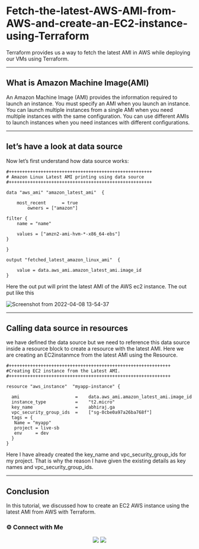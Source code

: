 # Fetch-the-latest-AWS-AMI-from-AWS-and-create-an-EC2-instance-using-Terraform

Terraform provides us a way to fetch the latest AMI in AWS while deploying our VMs using Terraform.

----
## What is Amazon Machine Image(AMI)

An Amazon Machine Image (AMI) provides the information required to launch an instance. You must specify an AMI when you launch an instance. You can launch multiple instances from a single AMI when you need multiple instances with the same configuration. You can use different AMIs to launch instances when you need instances with different configurations.

----
## let’s have a look at data source

Now let’s first understand how data source works:

~~~~
#++++++++++++++++++++++++++++++++++++++++++++++++++++++
# Amazon Linux Latest AMI printing using data source
#++++++++++++++++++++++++++++++++++++++++++++++++++++++

data "aws_ami" "amazon_latest_ami"  {

	most_recent      = true
        owners = ["amazon"]	

filter {
    name = "name"
    
    values = ["amzn2-ami-hvm-*-x86_64-ebs"]
}

}

output "fetched_latest_amazon_linux_ami"  {

	value = data.aws_ami.amazon_latest_ami.image_id
}
~~~~

Here the out put will print the latest AMI of the AWS ec2 instance. The out put like this

![Screenshot from 2022-04-08 13-54-37](https://user-images.githubusercontent.com/100773790/162396188-f9d961ac-a02e-4a23-8a14-f6f8809eb7fd.png)

-----
## Calling data source in resources

we have defined the data source but we need to reference this data source inside a resource block to create a resource with the latest AMI.
Here we are creating an EC2instanmce from the latest AMI using the Resource.

~~~
#+++++++++++++++++++++++++++++++++++++++++++++++++++++++++++++
#Creating EC2 instance from the Latest AMI.
#+++++++++++++++++++++++++++++++++++++++++++++++++++++++++++++

resource "aws_instance"  "myapp-instance" {

  ami                     =    data.aws_ami.amazon_latest_ami.image_id
  instance_type           =    "t2.micro"
  key_name                =    abhiraj.ga
  vpc_security_group_ids  =    ["sg-0cbe0a97a26ba768f"]
  tags = {
   Name = "myapp"
   project = live-sb
   env     = dev
  }
}
~~~~
Here I have already created the key_name and vpc_security_group_ids for my project. That is why the reason I have given the existing details as key names and vpc_security_group_ids.

----
## Conclusion

In this tutorial, we discussed how to create an EC2 AWS instance using the latest AMI from AWS with Terraform.



### ⚙️ Connect with Me

<p align="center">
 <a href="https://www.instagram.com/_r.e.b.e.l.z_33/"><img src="https://img.shields.io/badge/Instagram-E4405F?style=for-the-badge&logo=instagram&logoColor=white"/></a>
<a href="https://www.linkedin.com/in/abhiraj-parthan-82038b191"><img src="https://img.shields.io/badge/LinkedIn-0077B5?style=for-the-badge&logo=linkedin&logoColor=white"/></a> 
